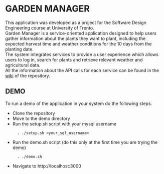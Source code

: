 # GARDEN MANAGER
This application was developed as a project for the Software Design Engineering course at University of Trento.\
Garden Manager is a service-oriented application designed to help users gather information about the plants they want to plant, including the expected harvest time and weather conditions for the 10 days from the planting date.\
The system integrates services to provide a user experience which allows users to log in, search for plants and retrieve relevant weather and agricultural data.\
All the information about the API calls for each service can be found in the [wiki](https://github.com/RiccardoNicolin/SDE_Project/wiki) of the repository.
## DEMO
To run a demo of the application in your system do the following steps.
* Clone the repository
* Move to the demo directory
* Run the setup.sh script with your mysql username
  ```shell
    . ./setup.sh <your_sql_username>
    ```
* Run the demo.sh script (do this only at the first time you are trying the demo)
  ```shell
    . ./demo.sh
    ```
* Navigate to http://localhost:3000
